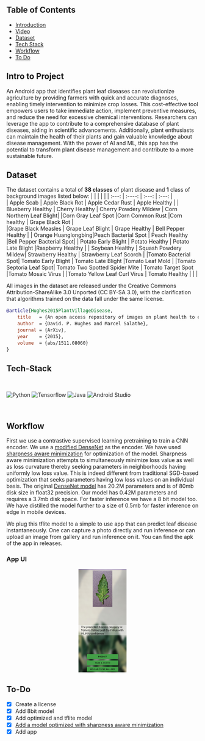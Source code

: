 ## Table of Contents

-   [Introduction](#Intro-to-Project)
-   [Video](#Video-demo-of-app)
-   [Dataset](#Dataset)
-   [Tech Stack](#Tech-Stack)
-   [Workflow](#Workflow)
-   [To Do](#To-Do)

## Intro to Project

An Android app that identifies plant leaf diseases can revolutionize agriculture by providing farmers with quick and accurate diagnoses, enabling timely intervention to minimize crop losses. This cost-effective tool empowers users to take immediate action, implement preventive measures, and reduce the need for excessive chemical interventions. Researchers can leverage the app to contribute to a comprehensive database of plant diseases, aiding in scientific advancements. Additionally, plant enthusiasts can maintain the health of their plants and gain valuable knowledge about disease management. With the power of AI and ML, this app has the potential to transform plant disease management and contribute to a more sustainable future.

## Dataset

The dataset contains a total of **38 classes** of plant disease and **1** class of background images listed below:
| | | | |
| :---: | :----: | :---: | :---: |  
| Apple Scab | Apple Black Rot | Apple Cedar Rust | Apple Healthy |
| Blueberry Healthy | Cherry Healthy | Cherry Powdery Mildew | Corn Northern Leaf Blight|
|Corn Gray Leaf Spot |Corn Common Rust |Corn healthy | Grape Black Rot |  
|Grape Black Measles | Grape Leaf Blight | Grape Healthy | Bell Pepper Healthy |
| Orange Huanglongbing|Peach Bacterial Spot | Peach Healthy |Bell Pepper Bacterial Spot|
| Potato Early Blight | Potato Healthy | Potato Late Blight |Raspberry Healthy |
| Soybean Healthy | Squash Powdery Mildew| Strawberry Healthy | Strawberry Leaf Scorch |
|Tomato Bacterial Spot| Tomato Early Blight | Tomato Late Blight |Tomato Leaf Mold |
|Tomato Septoria Leaf Spot| Tomato Two Spotted Spider Mite | Tomato Target Spot |Tomato Mosaic Virus |
|Tomato Yellow Leaf Curl Virus | Tomato Healthy | | |

All images in the dataset are released under the Creative Commons Attribution-ShareAlike 3.0 Unported (CC BY-SA 3.0), with the clarification that algorithms trained on the data fall under the same license.

```bibtex
@article{Hughes2015PlantVillageDisease,
    title   = {An open access repository of images on plant health to enable the development of mobile disease diagnostics},
    author  = {David. P. Hughes and Marcel Salathe},
    journal = {ArXiv},
    year    = {2015},
    volume  = {abs/1511.08060}
}
```

## Tech-Stack

</br>
<p>
<img alt="Python" src="https://img.shields.io/badge/python%20-%2314354C.svg?&style=for-the-badge&logo=python&logoColor=white"/>
<img alt="Tensorflow" src="https://img.shields.io/badge/TensorFlow-%23FF6F00.svg?style=for-the-badge&logo=TensorFlow&logoColor=white"/>
<img alt="Java" src="https://img.shields.io/badge/java-%23ED8B00.svg?style=for-the-badge&logo=openjdk&logoColor=white"/>  
<img alt="Android Studio" src="https://img.shields.io/badge/Android%20Studio-3DDC84.svg?style=for-the-badge&logo=android-studio&logoColor=white"/>  
</p>
</br>

## Workflow

First we use a contrastive supervised learning pretraining to train a CNN encoder. We use a [modified DenseNet](https://www.sciencedirect.com/science/article/abs/pii/S0927025621005383?via%3Dihub) as the encoder. We have used [sharpness aware minimization](https://arxiv.org/abs/2010.01412) for optimization of the model. Sharpness aware minimization attempts to simultaneously minimize loss value as well as loss curvature thereby seeking parameters in neighborhoods having uniformly low loss value. This is indeed different from traditional SGD-based optimization that seeks parameters having low loss values on an individual basis. The original [DenseNet model](https://arxiv.org/abs/1608.06993) has 20.2M parameters and is of 80mb disk size in float32 precision. Our model has 0.42M parameters and requires a 3.7mb disk space. For faster inference we have a 8 bit model too. We have distilled the model further to a size of 0.5mb for faster inference on edge in mobile devices.

We plug this tflite model to a simple to use app that can predict leaf disease instantaneously. One can capture a photo directly and run inference or can upload an image from gallery and run inference on it. You can find the apk of the app in releases.

### App UI
<p align="center"><a href="https://github.com/old-school-kid/never-gonna-leaf-you/blob/main/leaf%20disease%20app.jpg"><img src="leaf%20disease%20app.jpg" alt="App UI" width="25%" /></a></p>

## To-Do

-   [x] Create a license
-   [x] Add 8bit model
-   [x] Add optimized and tflite model
-   [x] [Add a model optimized with sharpness aware minimization](https://arxiv.org/abs/2010.01412)
-   [x] Add app
